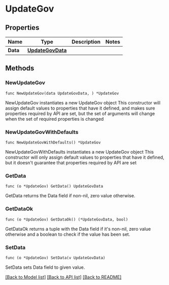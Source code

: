 # UpdateGov

## Properties

Name | Type | Description | Notes
------------ | ------------- | ------------- | -------------
**Data** | [**UpdateGovData**](UpdateGovData.md) |  | 

## Methods

### NewUpdateGov

`func NewUpdateGov(data UpdateGovData, ) *UpdateGov`

NewUpdateGov instantiates a new UpdateGov object
This constructor will assign default values to properties that have it defined,
and makes sure properties required by API are set, but the set of arguments
will change when the set of required properties is changed

### NewUpdateGovWithDefaults

`func NewUpdateGovWithDefaults() *UpdateGov`

NewUpdateGovWithDefaults instantiates a new UpdateGov object
This constructor will only assign default values to properties that have it defined,
but it doesn't guarantee that properties required by API are set

### GetData

`func (o *UpdateGov) GetData() UpdateGovData`

GetData returns the Data field if non-nil, zero value otherwise.

### GetDataOk

`func (o *UpdateGov) GetDataOk() (*UpdateGovData, bool)`

GetDataOk returns a tuple with the Data field if it's non-nil, zero value otherwise
and a boolean to check if the value has been set.

### SetData

`func (o *UpdateGov) SetData(v UpdateGovData)`

SetData sets Data field to given value.



[[Back to Model list]](../README.md#documentation-for-models) [[Back to API list]](../README.md#documentation-for-api-endpoints) [[Back to README]](../README.md)


